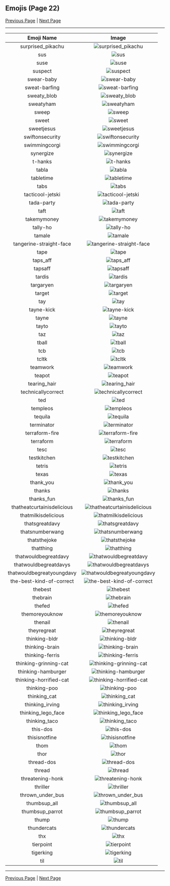 
## Emojis (Page 22)

[Previous Page](/docs/chef/page-s-0021.md)
  | [Next Page](/docs/chef/page-t-0023.md)

<hr />

|Emoji Name|Image|
| :-: | :-: |
|surprised_pikachu| ![surprised_pikachu](/emojis/chef/surprised_pikachu.jpg)|
|sus| ![sus](/emojis/chef/sus.png)|
|suse| ![suse](/emojis/chef/suse.png)|
|suspect| ![suspect](/emojis/chef/suspect.png)|
|swear-baby| ![swear-baby](/emojis/chef/swear-baby.png)|
|sweat-barfing| ![sweat-barfing](/emojis/chef/sweat-barfing.png)|
|sweaty_blob| ![sweaty_blob](/emojis/chef/sweaty_blob.png)|
|sweatyham| ![sweatyham](/emojis/chef/sweatyham.gif)|
|sweep| ![sweep](/emojis/chef/sweep.gif)|
|sweet| ![sweet](/emojis/chef/sweet.png)|
|sweetjesus| ![sweetjesus](/emojis/chef/sweetjesus.png)|
|swiftonsecurity| ![swiftonsecurity](/emojis/chef/swiftonsecurity.jpg)|
|swimmingcorgi| ![swimmingcorgi](/emojis/chef/swimmingcorgi.gif)|
|synergize| ![synergize](/emojis/chef/synergize.png)|
|t-hanks| ![t-hanks](/emojis/chef/t-hanks.png)|
|tabla| ![tabla](/emojis/chef/tabla.jpg)|
|tabletime| ![tabletime](/emojis/chef/tabletime.png)|
|tabs| ![tabs](/emojis/chef/tabs.png)|
|tacticool-jetski| ![tacticool-jetski](/emojis/chef/tacticool-jetski.png)|
|tada-party| ![tada-party](/emojis/chef/tada-party.gif)|
|taft| ![taft](/emojis/chef/taft.png)|
|takemymoney| ![takemymoney](/emojis/chef/takemymoney.png)|
|tally-ho| ![tally-ho](/emojis/chef/tally-ho.png)|
|tamale| ![tamale](/emojis/chef/tamale.png)|
|tangerine-straight-face| ![tangerine-straight-face](/emojis/chef/tangerine-straight-face.png)|
|tape| ![tape](/emojis/chef/tape.png)|
|taps_aff| ![taps_aff](/emojis/chef/taps_aff.png)|
|tapsaff| ![tapsaff](/emojis/chef/tapsaff.jpg)|
|tardis| ![tardis](/emojis/chef/tardis.gif)|
|targaryen| ![targaryen](/emojis/chef/targaryen.gif)|
|target| ![target](/emojis/chef/target.png)|
|tay| ![tay](/emojis/chef/tay.jpg)|
|tayne-kick| ![tayne-kick](/emojis/chef/tayne-kick.gif)|
|tayne| ![tayne](/emojis/chef/tayne.gif)|
|tayto| ![tayto](/emojis/chef/tayto.png)|
|taz| ![taz](/emojis/chef/taz.png)|
|tball| ![tball](/emojis/chef/tball.png)|
|tcb| ![tcb](/emojis/chef/tcb.png)|
|tcltk| ![tcltk](/emojis/chef/tcltk.png)|
|teamwork| ![teamwork](/emojis/chef/teamwork.png)|
|teapot| ![teapot](/emojis/chef/teapot.png)|
|tearing_hair| ![tearing_hair](/emojis/chef/tearing_hair.gif)|
|technicallycorrect| ![technicallycorrect](/emojis/chef/technicallycorrect.png)|
|ted| ![ted](/emojis/chef/ted.png)|
|templeos| ![templeos](/emojis/chef/templeos.jpg)|
|tequila| ![tequila](/emojis/chef/tequila.jpg)|
|terminator| ![terminator](/emojis/chef/terminator.png)|
|terraform-fire| ![terraform-fire](/emojis/chef/terraform-fire.gif)|
|terraform| ![terraform](/emojis/chef/terraform.jpg)|
|tesc| ![tesc](/emojis/chef/tesc.png)|
|testkitchen| ![testkitchen](/emojis/chef/testkitchen.png)|
|tetris| ![tetris](/emojis/chef/tetris.png)|
|texas| ![texas](/emojis/chef/texas.png)|
|thank_you| ![thank_you](/emojis/chef/thank_you.png)|
|thanks| ![thanks](/emojis/chef/thanks.gif)|
|thanks_fun| ![thanks_fun](/emojis/chef/thanks_fun.gif)|
|thatheatcurtainisdelicious| ![thatheatcurtainisdelicious](/emojis/chef/thatheatcurtainisdelicious.png)|
|thatmilkisdelicious| ![thatmilkisdelicious](/emojis/chef/thatmilkisdelicious.png)|
|thatsgreatdavy| ![thatsgreatdavy](/emojis/chef/thatsgreatdavy.jpg)|
|thatsnumberwang| ![thatsnumberwang](/emojis/chef/thatsnumberwang.jpg)|
|thatsthejoke| ![thatsthejoke](/emojis/chef/thatsthejoke.png)|
|thatthing| ![thatthing](/emojis/chef/thatthing.png)|
|thatwouldbegreatdavy| ![thatwouldbegreatdavy](/emojis/chef/thatwouldbegreatdavy.png)|
|thatwouldbegreatdavys| ![thatwouldbegreatdavys](/emojis/chef/thatwouldbegreatdavys.gif)|
|thatwouldbegreatyoungdavy| ![thatwouldbegreatyoungdavy](/emojis/chef/thatwouldbegreatyoungdavy.png)|
|the-best-kind-of-correct| ![the-best-kind-of-correct](/emojis/chef/the-best-kind-of-correct.png)|
|thebest| ![thebest](/emojis/chef/thebest.jpg)|
|thebrain| ![thebrain](/emojis/chef/thebrain.png)|
|thefed| ![thefed](/emojis/chef/thefed.png)|
|themoreyouknow| ![themoreyouknow](/emojis/chef/themoreyouknow.jpg)|
|thenail| ![thenail](/emojis/chef/thenail.png)|
|theyregreat| ![theyregreat](/emojis/chef/theyregreat.png)|
|thinking-bldr| ![thinking-bldr](/emojis/chef/thinking-bldr.png)|
|thinking-brain| ![thinking-brain](/emojis/chef/thinking-brain.png)|
|thinking-ferris| ![thinking-ferris](/emojis/chef/thinking-ferris.png)|
|thinking-grinning-cat| ![thinking-grinning-cat](/emojis/chef/thinking-grinning-cat.png)|
|thinking-hamburger| ![thinking-hamburger](/emojis/chef/thinking-hamburger.png)|
|thinking-horrified-cat| ![thinking-horrified-cat](/emojis/chef/thinking-horrified-cat.png)|
|thinking-poo| ![thinking-poo](/emojis/chef/thinking-poo.png)|
|thinking_cat| ![thinking_cat](/emojis/chef/thinking_cat.png)|
|thinking_irving| ![thinking_irving](/emojis/chef/thinking_irving.png)|
|thinking_lego_face| ![thinking_lego_face](/emojis/chef/thinking_lego_face.png)|
|thinking_taco| ![thinking_taco](/emojis/chef/thinking_taco.png)|
|this-dos| ![this-dos](/emojis/chef/this-dos.png)|
|thisisnotfine| ![thisisnotfine](/emojis/chef/thisisnotfine.png)|
|thom| ![thom](/emojis/chef/thom.jpg)|
|thor| ![thor](/emojis/chef/thor.png)|
|thread-dos| ![thread-dos](/emojis/chef/thread-dos.png)|
|thread| ![thread](/emojis/chef/thread.png)|
|threatening-honk| ![threatening-honk](/emojis/chef/threatening-honk.gif)|
|thriller| ![thriller](/emojis/chef/thriller.gif)|
|thrown_under_bus| ![thrown_under_bus](/emojis/chef/thrown_under_bus.png)|
|thumbsup_all| ![thumbsup_all](/emojis/chef/thumbsup_all.gif)|
|thumbsup_parrot| ![thumbsup_parrot](/emojis/chef/thumbsup_parrot.gif)|
|thump| ![thump](/emojis/chef/thump.png)|
|thundercats| ![thundercats](/emojis/chef/thundercats.png)|
|thx| ![thx](/emojis/chef/thx.png)|
|tierpoint| ![tierpoint](/emojis/chef/tierpoint.png)|
|tigerking| ![tigerking](/emojis/chef/tigerking.jpg)|
|til| ![til](/emojis/chef/til.jpg)|

<hr/>

[Previous Page](/docs/chef/page-s-0021.md)
  | [Next Page](/docs/chef/page-t-0023.md)